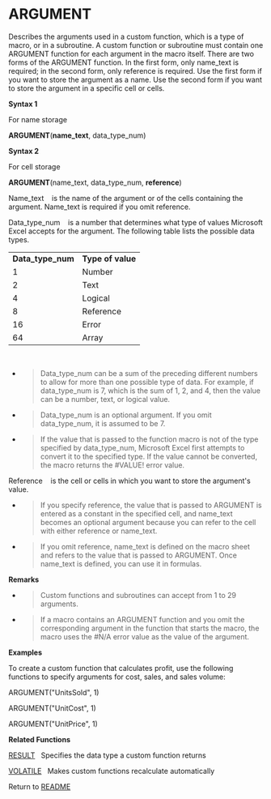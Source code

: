 # ARGUMENT

Describes the arguments used in a custom function, which is a type of
macro, or in a subroutine. A custom function or subroutine must contain
one ARGUMENT function for each argument in the macro itself. There are
two forms of the ARGUMENT function. In the first form, only name\_text
is required; in the second form, only reference is required. Use the
first form if you want to store the argument as a name. Use the second
form if you want to store the argument in a specific cell or cells.

**Syntax 1**

For name storage

**ARGUMENT**(**name\_text**, data\_type\_num)

**Syntax 2**

For cell storage

**ARGUMENT**(name\_text, data\_type\_num, **reference**)

Name\_text&nbsp;&nbsp;&nbsp;&nbsp;is the name of the argument or of the
cells containing the argument. Name\_text is required if you omit
reference.

Data\_type\_num&nbsp;&nbsp;&nbsp;&nbsp;is a number that determines what
type of values Microsoft Excel accepts for the argument. The following
table lists the possible data types.

|                     |                   |
| ------------------- | ----------------- |
| **Data\_type\_num** | **Type of value** |
| 1                   | Number            |
| 2                   | Text              |
| 4                   | Logical           |
| 8                   | Reference         |
| 16                  | Error             |
| 64                  | Array             |

&nbsp;

  - > Data\_type\_num can be a sum of the preceding different numbers to
    > allow for more than one possible type of data. For example, if
    > data\_type\_num is 7, which is the sum of 1, 2, and 4, then the
    > value can be a number, text, or logical value.

  - > Data\_type\_num is an optional argument. If you omit
    > data\_type\_num, it is assumed to be 7.

  - > If the value that is passed to the function macro is not of the
    > type specified by data\_type\_num, Microsoft Excel first attempts
    > to convert it to the specified type. If the value cannot be
    > converted, the macro returns the \#VALUE\! error value.


Reference&nbsp;&nbsp;&nbsp;&nbsp;is the cell or cells in which you want
to store the argument's value.

  - > If you specify reference, the value that is passed to ARGUMENT is
    > entered as a constant in the specified cell, and name\_text
    > becomes an optional argument because you can refer to the cell
    > with either reference or name\_text.

  - > If you omit reference, name\_text is defined on the macro sheet
    > and refers to the value that is passed to ARGUMENT. Once
    > name\_text is defined, you can use it in formulas.


**Remarks**

  - > Custom functions and subroutines can accept from 1 to 29
    > arguments.

  - > If a macro contains an ARGUMENT function and you omit the
    > corresponding argument in the function that starts the macro, the
    > macro uses the \#N/A error value as the value of the argument.


**Examples**

To create a custom function that calculates profit, use the following
functions to specify arguments for cost, sales, and sales volume:

ARGUMENT("UnitsSold", 1)

ARGUMENT("UnitCost", 1)

ARGUMENT("UnitPrice", 1)

**Related Functions**

[RESULT](RESULT.md)&nbsp;&nbsp;&nbsp;Specifies the data type a custom function
returns

[VOLATILE](VOLATILE.md)&nbsp;&nbsp;&nbsp;Makes custom functions recalculate
automatically



Return to [README](README.md#A)

